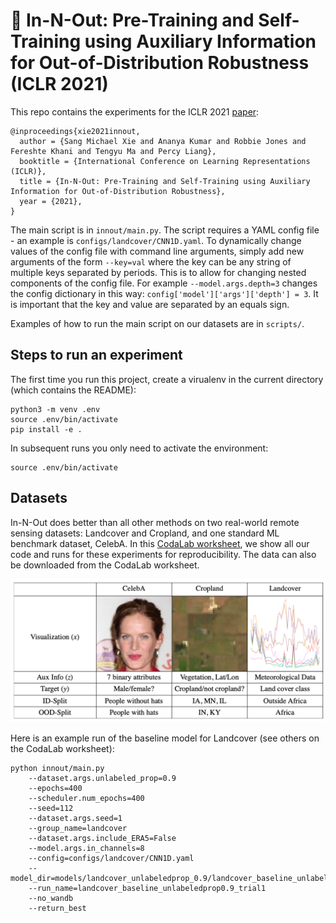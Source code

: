 # 🍔 In-N-Out: Pre-Training and Self-Training using Auxiliary Information for Out-of-Distribution Robustness (ICLR 2021)

This repo contains the experiments for the ICLR 2021 [paper](https://arxiv.org/abs/2012.04550):
```
@inproceedings{xie2021innout,
  author = {Sang Michael Xie and Ananya Kumar and Robbie Jones and Fereshte Khani and Tengyu Ma and Percy Liang},
  booktitle = {International Conference on Learning Representations (ICLR)},
  title = {In-N-Out: Pre-Training and Self-Training using Auxiliary Information for Out-of-Distribution Robustness},
  year = {2021},
}
```

The main script is in `innout/main.py`. The script requires a YAML config
file - an example is `configs/landcover/CNN1D.yaml`.
To dynamically change values of the config file with command line arguments,
simply add new arguments of the form `--key=val` where the key can be any
string of multiple keys separated by periods. This is to allow for changing
nested components of the config file. For example `--model.args.depth=3` changes
the config dictionary in this way: `config['model']['args']['depth'] = 3`.
It is important that the key and value are separated by an equals sign.

Examples of how to run the main script on our datasets are in `scripts/`.

## Steps to run an experiment

The first time you run this project, create a virualenv in the current directory (which contains the README):
```
python3 -m venv .env
source .env/bin/activate
pip install -e .
```
In subsequent runs you only need to activate the environment:
```
source .env/bin/activate
```

## Datasets
In-N-Out does better than all other methods on two real-world remote sensing datasets: Landcover and Cropland, and one standard ML benchmark dataset, CelebA. In this [CodaLab worksheet](https://worksheets.codalab.org/worksheets/0x2613c72d4f3f4fbb94e0a32c17ce5fb0), we show all our code and runs for these experiments for reproducibility. The data can also be downloaded from the CodaLab worksheet.

![Dataset Table](innout_datasets.png)

Here is an example run of the baseline model for Landcover (see others on the CodaLab worksheet):
```
python innout/main.py 
    --dataset.args.unlabeled_prop=0.9
    --epochs=400
    --scheduler.num_epochs=400
    --seed=112
    --dataset.args.seed=1
    --group_name=landcover
    --dataset.args.include_ERA5=False
    --model.args.in_channels=8
    --config=configs/landcover/CNN1D.yaml
    --model_dir=models/landcover_unlabeledprop_0.9/landcover_baseline_unlabeledprop0.9_trial1
    --run_name=landcover_baseline_unlabeledprop0.9_trial1
    --no_wandb
    --return_best
```
